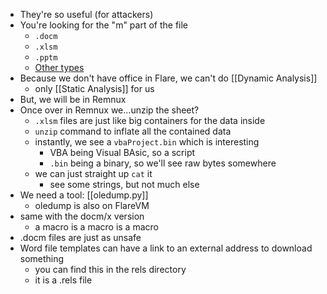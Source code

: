 - They're so useful (for attackers)
- You're looking for the "m" part of the file
	- `.docm`
	- `.xlsm`
	- `.pptm`
	- [Other types](https://en.wikipedia.org/wiki/List_of_Microsoft_Office_filename_extensions)
- Because we don't have office in Flare, we can't do [[Dynamic Analysis]]
	- only [[Static Analysis]] for us
- But, we will be in Remnux
- Once over in Remnux we...unzip the sheet?
	- `.xlsm` files are just like big containers for the data inside
	- `unzip` command to inflate all the contained data
	- instantly, we see a `vbaProject.bin` which is interesting
		- VBA being Visual BAsic, so a script
		- `.bin` being a binary, so we'll see raw bytes somewhere
	- we can just straight up `cat` it
		- see some strings, but not much else
- We need a tool: [[oledump.py]]
	- oledump is also on FlareVM
- same with the docm/x version
	- a macro is a macro is a macro
- .docm files are just as unsafe
- Word file templates can have a link to an external address to download something
	- you can find this in the rels directory
	- it is a .rels file